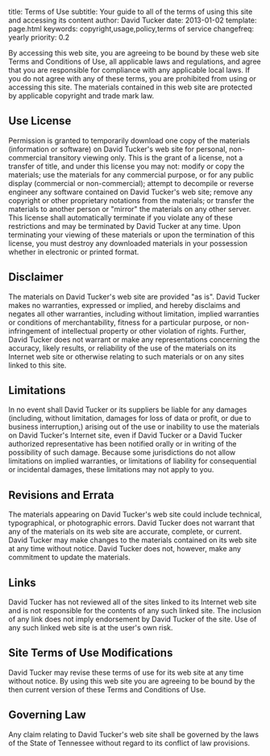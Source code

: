 title: Terms of Use
subtitle: Your guide to all of the terms of using this site and accessing its content
author: David Tucker
date: 2013-01-02
template: page.html
keywords: copyright,usage,policy,terms of service
changefreq: yearly
priority: 0.2


By accessing this web site, you are agreeing to be bound by these web site Terms and Conditions of Use, all applicable laws and regulations, and agree that you are responsible for compliance with any applicable local laws. If you do not agree with any of these terms, you are prohibited from using or accessing this site. The materials contained in this web site are protected by applicable copyright and trade mark law.

## Use License

Permission is granted to temporarily download one copy of the materials (information or software) on David Tucker's web site for personal, non-commercial transitory viewing only. This is the grant of a license, not a transfer of title, and under this license you may not:
modify or copy the materials;
use the materials for any commercial purpose, or for any public display (commercial or non-commercial);
attempt to decompile or reverse engineer any software contained on David Tucker's web site;
remove any copyright or other proprietary notations from the materials; or
transfer the materials to another person or "mirror" the materials on any other server.
This license shall automatically terminate if you violate any of these restrictions and may be terminated by David Tucker at any time. Upon terminating your viewing of these materials or upon the termination of this license, you must destroy any downloaded materials in your possession whether in electronic or printed format.

## Disclaimer

The materials on David Tucker's web site are provided "as is". David Tucker makes no warranties, expressed or implied, and hereby disclaims and negates all other warranties, including without limitation, implied warranties or conditions of merchantability, fitness for a particular purpose, or non-infringement of intellectual property or other violation of rights. Further, David Tucker does not warrant or make any representations concerning the accuracy, likely results, or reliability of the use of the materials on its Internet web site or otherwise relating to such materials or on any sites linked to this site.

## Limitations

In no event shall David Tucker or its suppliers be liable for any damages (including, without limitation, damages for loss of data or profit, or due to business interruption,) arising out of the use or inability to use the materials on David Tucker's Internet site, even if David Tucker or a David Tucker authorized representative has been notified orally or in writing of the possibility of such damage. Because some jurisdictions do not allow limitations on implied warranties, or limitations of liability for consequential or incidental damages, these limitations may not apply to you.

## Revisions and Errata

The materials appearing on David Tucker's web site could include technical, typographical, or photographic errors. David Tucker does not warrant that any of the materials on its web site are accurate, complete, or current. David Tucker may make changes to the materials contained on its web site at any time without notice. David Tucker does not, however, make any commitment to update the materials.

## Links

David Tucker has not reviewed all of the sites linked to its Internet web site and is not responsible for the contents of any such linked site. The inclusion of any link does not imply endorsement by David Tucker of the site. Use of any such linked web site is at the user's own risk.

## Site Terms of Use Modifications

David Tucker may revise these terms of use for its web site at any time without notice. By using this web site you are agreeing to be bound by the then current version of these Terms and Conditions of Use.

## Governing Law

Any claim relating to David Tucker's web site shall be governed by the laws of the State of Tennessee without regard to its conflict of law provisions.